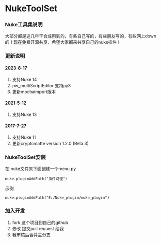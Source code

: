 # NukeToolSet
### Nuke工具集说明
大部分都是这几年干合成用到的，有些自己写的，有些朋友写的，有些网上down的！现在免费开源共享，希望大家都来共享自己的nuke插件！

### 更新说明
 #### 2023-8-17

 1. 支持Nuke 14
 2. pw_multiScriptEditor 支持py3
 3. 更新mochaimport版本

 #### 2021-5-12

 1. 支持Nuke 13

 #### 2017-7-27

 1. 支持Nuke 11
 2. 更新cryptomatte version 1.2.0 (Beta 3)

### NukeToolSet安装
在.nuke文件夹下面创建一个menu.py

``` stylus
nuke.pluginAddPath("插件路径")
```
示例

``` stylus
nuke.pluginAddPath("E:/Nuke_plugin/nuke_plugin")
```

### 加入开发

 1. fork 这个项目到自己的github
 2. 修改 提交pull request 给我
 3. 我审核后合并主分支
